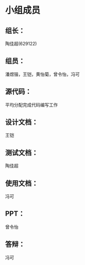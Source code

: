 # 小组成员

## 组长：
  陶佳超(629122)

## 组员：
  潘煜锴，王铠，黄怡菊，曾令怡，冯可

## 源代码：
  平均分配完成代码编写工作

## 设计文档：
  王铠

## 测试文档：
  陶佳超
  
## 使用文档：
  冯可

## PPT：
  曾令怡

## 答辩：
  冯可
